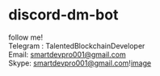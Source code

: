 # discord-dm-bot
follow me!<br>
Telegram : TalentedBlockchainDeveloper<br>
Email: smartdevpro001@gmail.com<br>
Skype: smartdevpro001@gmail.com\![image](https://user-images.githubusercontent.com/59509767/162861593-0fe728e7-6d10-4670-8355-c580b791dd65.png)<br>
